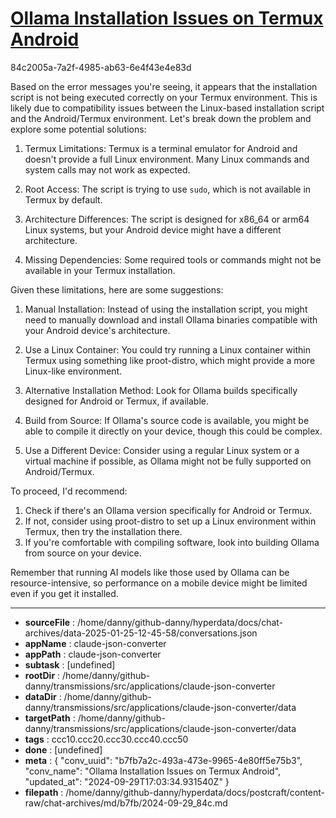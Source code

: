 # [Ollama Installation Issues on Termux Android](https://claude.ai/chat/b7fb7a2c-493a-473e-9965-4e80ff5e75b3)

84c2005a-7a2f-4985-ab63-6e4f43e4e83d

 Based on the error messages you're seeing, it appears that the installation script is not being executed correctly on your Termux environment. This is likely due to compatibility issues between the Linux-based installation script and the Android/Termux environment. Let's break down the problem and explore some potential solutions:

1. Termux Limitations:
   Termux is a terminal emulator for Android and doesn't provide a full Linux environment. Many Linux commands and system calls may not work as expected.

2. Root Access:
   The script is trying to use `sudo`, which is not available in Termux by default.

3. Architecture Differences:
   The script is designed for x86_64 or arm64 Linux systems, but your Android device might have a different architecture.

4. Missing Dependencies:
   Some required tools or commands might not be available in your Termux installation.

Given these limitations, here are some suggestions:

1. Manual Installation:
   Instead of using the installation script, you might need to manually download and install Ollama binaries compatible with your Android device's architecture.

2. Use a Linux Container:
   You could try running a Linux container within Termux using something like proot-distro, which might provide a more Linux-like environment.

3. Alternative Installation Method:
   Look for Ollama builds specifically designed for Android or Termux, if available.

4. Build from Source:
   If Ollama's source code is available, you might be able to compile it directly on your device, though this could be complex.

5. Use a Different Device:
   Consider using a regular Linux system or a virtual machine if possible, as Ollama might not be fully supported on Android/Termux.

To proceed, I'd recommend:

1. Check if there's an Ollama version specifically for Android or Termux.
2. If not, consider using proot-distro to set up a Linux environment within Termux, then try the installation there.
3. If you're comfortable with compiling software, look into building Ollama from source on your device.

Remember that running AI models like those used by Ollama can be resource-intensive, so performance on a mobile device might be limited even if you get it installed.

---

* **sourceFile** : /home/danny/github-danny/hyperdata/docs/chat-archives/data-2025-01-25-12-45-58/conversations.json
* **appName** : claude-json-converter
* **appPath** : claude-json-converter
* **subtask** : [undefined]
* **rootDir** : /home/danny/github-danny/transmissions/src/applications/claude-json-converter
* **dataDir** : /home/danny/github-danny/transmissions/src/applications/claude-json-converter/data
* **targetPath** : /home/danny/github-danny/transmissions/src/applications/claude-json-converter/data
* **tags** : ccc10.ccc20.ccc30.ccc40.ccc50
* **done** : [undefined]
* **meta** : {
  "conv_uuid": "b7fb7a2c-493a-473e-9965-4e80ff5e75b3",
  "conv_name": "Ollama Installation Issues on Termux Android",
  "updated_at": "2024-09-29T17:03:34.931540Z"
}
* **filepath** : /home/danny/github-danny/hyperdata/docs/postcraft/content-raw/chat-archives/md/b7fb/2024-09-29_84c.md